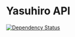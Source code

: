 # Yasuhiro API

[![Dependency Status](https://gemnasium.com/huggys/yasuhiro-api.svg)](https://gemnasium.com/huggys/yasuhiro-api)

